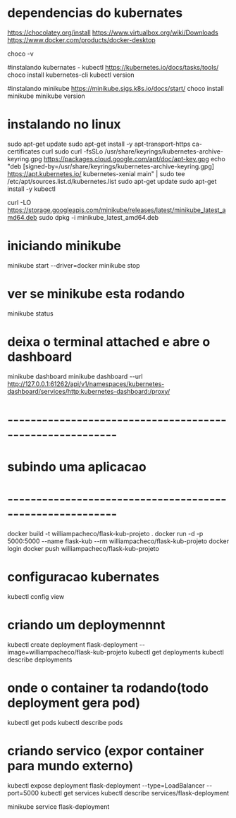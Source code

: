 # dependencias do kubernates
https://chocolatey.org/install
https://www.virtualbox.org/wiki/Downloads
https://www.docker.com/products/docker-desktop

choco -v

#instalando kubernates - kubectl
https://kubernetes.io/docs/tasks/tools/
choco install kubernetes-cli
kubectl version

#instalando minikube
https://minikube.sigs.k8s.io/docs/start/
choco install minikube
minikube version


# instalando no linux
sudo apt-get update
sudo apt-get install -y apt-transport-https ca-certificates curl
sudo curl -fsSLo /usr/share/keyrings/kubernetes-archive-keyring.gpg https://packages.cloud.google.com/apt/doc/apt-key.gpg
echo "deb [signed-by=/usr/share/keyrings/kubernetes-archive-keyring.gpg] https://apt.kubernetes.io/ kubernetes-xenial main" | sudo tee /etc/apt/sources.list.d/kubernetes.list
sudo apt-get update
sudo apt-get install -y kubectl

curl -LO https://storage.googleapis.com/minikube/releases/latest/minikube_latest_amd64.deb
sudo dpkg -i minikube_latest_amd64.deb


# iniciando minikube
minikube start --driver=docker
minikube stop

# ver se minikube esta rodando 
minikube status

# deixa o terminal attached e abre o dashboard
minikube dashboard
minikube dashboard --url
http://127.0.0.1:61262/api/v1/namespaces/kubernetes-dashboard/services/http:kubernetes-dashboard:/proxy/

# ---------------------------------------------------------
# subindo uma aplicacao
# ---------------------------------------------------------
docker build -t williampacheco/flask-kub-projeto .
docker run -d -p 5000:5000 --name flask-kub --rm  williampacheco/flask-kub-projeto
docker login
docker push williampacheco/flask-kub-projeto

# configuracao kubernates
kubectl config view

# criando um deploymennnt
kubectl create deployment flask-deployment --image=williampacheco/flask-kub-projeto
kubectl get deployments
kubectl describe deployments

# onde o container ta rodando(todo deployment gera pod)
kubectl get pods
kubectl describe pods

# criando servico (expor container para mundo externo)
kubectl expose deployment flask-deployment --type=LoadBalancer --port=5000
kubectl get services
kubectl describe services/flask-deployment

minikube service flask-deployment